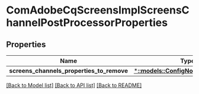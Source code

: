 # ComAdobeCqScreensImplScreensChannelPostProcessorProperties

## Properties
Name | Type | Description | Notes
------------ | ------------- | ------------- | -------------
**screens_channels_properties_to_remove** | [***::models::ConfigNodePropertyArray**](configNodePropertyArray.md) |  | [optional] 

[[Back to Model list]](../README.md#documentation-for-models) [[Back to API list]](../README.md#documentation-for-api-endpoints) [[Back to README]](../README.md)


